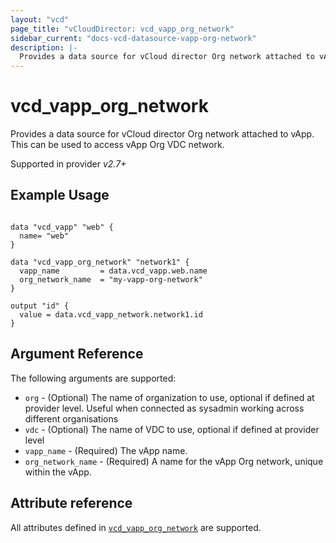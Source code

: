 ```yaml
---
layout: "vcd"
page_title: "vCloudDirector: vcd_vapp_org_network"
sidebar_current: "docs-vcd-datasource-vapp-org-network"
description: |-
  Provides a data source for vCloud director Org network attached to vApp. This can be used to access vApp Org network.
---
```


# vcd\_vapp\_org\_network

Provides a data source for vCloud director Org network attached to vApp. This can be used to access vApp Org VDC network.

Supported in provider *v2.7+*

## Example Usage

```hcl

data "vcd_vapp" "web" {
  name= "web"
}

data "vcd_vapp_org_network" "network1" {
  vapp_name         = data.vcd_vapp.web.name
  org_network_name  = "my-vapp-org-network"
}

output "id" {
  value = data.vcd_vapp_network.network1.id
}
```

## Argument Reference

The following arguments are supported:

* `org` - (Optional) The name of organization to use, optional if defined at provider level. Useful when connected as sysadmin working across different organisations
* `vdc` - (Optional) The name of VDC to use, optional if defined at provider level
* `vapp_name` - (Required) The vApp name.
* `org_network_name` - (Required) A name for the vApp Org network, unique within the vApp.

## Attribute reference

All attributes defined in [`vcd_vapp_org_network`](/docs/providers/vcd/r/vapp_org_network.html#attribute-reference) are supported.

